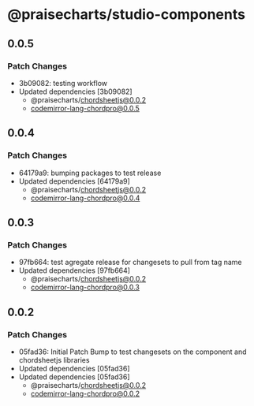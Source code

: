 # @praisecharts/studio-components

## 0.0.5

### Patch Changes

- 3b09082: testing workflow
- Updated dependencies [3b09082]
  - @praisecharts/chordsheetjs@0.0.2
  - codemirror-lang-chordpro@0.0.5

## 0.0.4

### Patch Changes

- 64179a9: bumping packages to test release
- Updated dependencies [64179a9]
  - @praisecharts/chordsheetjs@0.0.2
  - codemirror-lang-chordpro@0.0.4

## 0.0.3

### Patch Changes

- 97fb664: test agregate release for changesets to pull from tag name
- Updated dependencies [97fb664]
  - @praisecharts/chordsheetjs@0.0.2
  - codemirror-lang-chordpro@0.0.3

## 0.0.2

### Patch Changes

- 05fad36: Initial Patch Bump to test changesets on the component and chordsheetjs libraries
- Updated dependencies [05fad36]
- Updated dependencies [05fad36]
  - @praisecharts/chordsheetjs@0.0.2
  - codemirror-lang-chordpro@0.0.2
